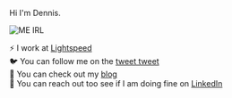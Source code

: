 Hi I'm Dennis.

![ME IRL](https://media.giphy.com/media/yLYxprqTTqEDK/giphy.gif)

⚡  I work at [Lightspeed](https://www.lightspeedhq.com/)\
🐦  You can follow me on the [tweet tweet](https://twitter.com/jacquesporveau)\
📄  You can check out my [blog](https://escape-the-mud.dev)\
💼  You can reach out too see if I am doing fine on [LinkedIn](https://ca.linkedin.com/in/dennis-marchand-ba0060103)
